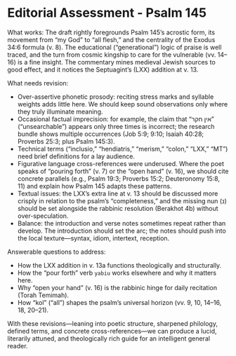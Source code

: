 # Editorial Assessment - Psalm 145

What works: The draft rightly foregrounds Psalm 145’s acrostic form, its movement from “my God” to “all flesh,” and the centrality of the Exodus 34:6 formula (v. 8). The educational (“generational”) logic of praise is well traced, and the turn from cosmic kingship to care for the vulnerable (vv. 14–16) is a fine insight. The commentary mines medieval Jewish sources to good effect, and it notices the Septuagint’s (LXX) addition at v. 13.

What needs revision: 
- Over-assertive phonetic prosody: reciting stress marks and syllable weights adds little here. We should keep sound observations only where they truly illuminate meaning.
- Occasional factual imprecision: for example, the claim that “אין חקר” (“unsearchable”) appears only three times is incorrect; the research bundle shows multiple occurrences (Job 5:9; 9:10; Isaiah 40:28; Proverbs 25:3; plus Psalm 145:3).
- Technical terms (“inclusio,” “hendiatris,” “merism,” “colon,” “LXX,” “MT”) need brief definitions for a lay audience.
- Figurative language cross-references were underused. Where the poet speaks of “pouring forth” (v. 7) or the “open hand” (v. 16), we should cite concrete parallels (e.g., Psalm 19:3; Proverbs 15:2; Deuteronomy 15:8, 11) and explain how Psalm 145 adapts these patterns.
- Textual issues: the LXX’s extra line at v. 13 should be discussed more crisply in relation to the psalm’s “completeness,” and the missing nun (נ) should be set alongside the rabbinic resolution (Berakhot 4b) without over-speculation.
- Balance: the introduction and verse notes sometimes repeat rather than develop. The introduction should set the arc; the notes should push into the local texture—syntax, idiom, intertext, reception.

Answerable questions to address: 
- How the LXX addition in v. 13a functions theologically and structurally.
- How the “pour forth” verb `yabiu` works elsewhere and why it matters here.
- Why “open your hand” (v. 16) is the rabbinic hinge for daily recitation (Torah Temimah).
- How “kol” (“all”) shapes the psalm’s universal horizon (vv. 9, 10, 14–16, 18, 20–21).

With these revisions—leaning into poetic structure, sharpened philology, defined terms, and concrete cross-references—we can produce a lucid, literarily attuned, and theologically rich guide for an intelligent general reader.